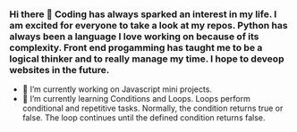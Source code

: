 ### Hi there 👋 Coding has always sparked an interest in my life. I am excited for everyone to take a look at my repos. Python has always been a language I love working on because of its complexity. Front end progamming has taught me to be a logical thinker and to really manage my time. I hope to deveop websites in the future.  



-	🔭 I’m currently working on Javascript mini projects.
-	🌱 I’m currently learning Conditions and Loops. Loops perform conditional and repetitive tasks. Normally, the condition returns true or false. The loop continues until the defined condition returns false.


